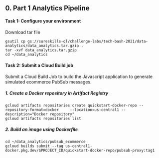 ## 0. Part 1 Analytics Pipeline

#### Task 1: Configure your environment <br>

Download tar file <br>

```
gsutil cp gs://sureskills-ql/challenge-labs/tech-bash-2021/data-analytics/data_analytics.tar.gzip .
tar -xvf data_analytics.tar.gzip
cd ~/data_analytics
```
#### Task 2: Submit a Cloud Build job <br>

Submit a Cloud Build Job to build the Javascript application to generate simulated ecommerce PubSub messages. <br>

##### 1. Create a Docker repository in Artifact Registry <br>

```
gcloud artifacts repositories create quickstart-docker-repo --repository-format=docker     --location=us-central1 --description="Docker repository"
gcloud artifacts repositories list
```
##### 2. Build an image using Dockerfile <br>

```
cd ~/data_analytics/pubsub_ecommerce
gcloud builds submit --tag us-central1-docker.pkg.dev/$PROJECT_ID/quickstart-docker-repo/pubsub-proxy:tag1
```